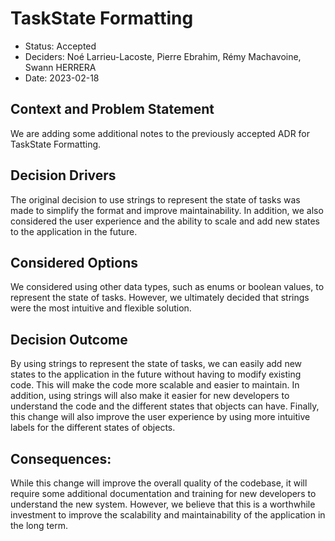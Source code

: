 # TaskState Formatting

- Status: Accepted
- Deciders: Noé Larrieu-Lacoste, Pierre Ebrahim, Rémy Machavoine, Swann HERRERA
- Date: 2023-02-18

## Context and Problem Statement

We are adding some additional notes to the previously accepted ADR for TaskState Formatting.

## Decision Drivers

The original decision to use strings to represent the state of tasks was made to simplify the format and improve
maintainability.
In addition, we also considered the user experience and the ability to scale and add new states to the application in
the future.

## Considered Options

We considered using other data types, such as enums or boolean values, to represent the state of tasks.
However, we ultimately decided that strings were the most intuitive and flexible solution.

## Decision Outcome

By using strings to represent the state of tasks, we can easily add new states to the application in the future without
having to modify existing code.
This will make the code more scalable and easier to maintain.
In addition, using strings will also make it easier for new developers to understand the code and the different states
that objects can have.
Finally, this change will also improve the user experience by using more intuitive labels for the different states of
objects.

## Consequences:

While this change will improve the overall quality of the codebase, it will require some additional documentation and
training for new developers to understand the new system.
However, we believe that this is a worthwhile investment to improve the scalability and maintainability of the
application in the long term.